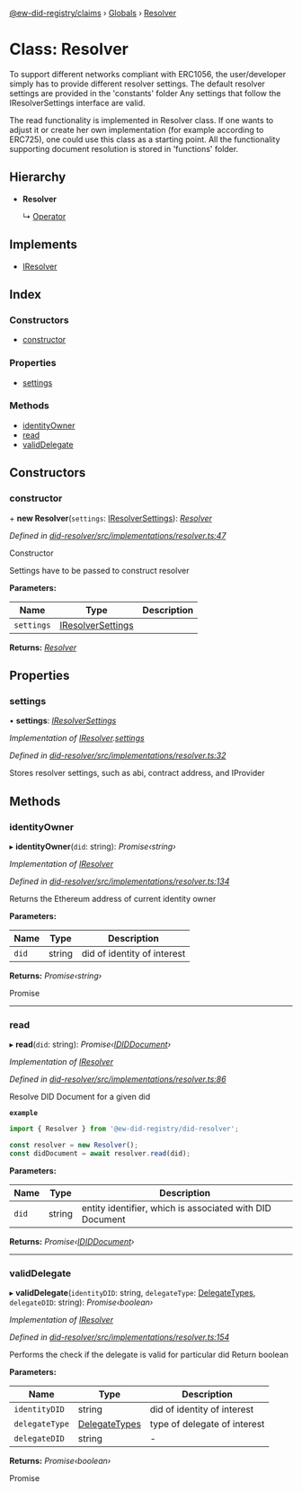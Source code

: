[@ew-did-registry/claims](../README.md) › [Globals](../globals.md) › [Resolver](resolver.md)

# Class: Resolver

To support different networks compliant with ERC1056, the user/developer simply has to provide
different resolver settings. The default resolver settings are provided in the 'constants' folder
Any settings that follow the IResolverSettings interface are valid.

The read functionality is implemented in Resolver class. If one wants to adjust it or create her
own implementation (for example according to ERC725), one could use this class as a
starting point.
All the functionality supporting document resolution is stored in 'functions' folder.

## Hierarchy

* **Resolver**

  ↳ [Operator](operator.md)

## Implements

* [IResolver](../interfaces/iresolver.md)

## Index

### Constructors

* [constructor](resolver.md#constructor)

### Properties

* [settings](resolver.md#settings)

### Methods

* [identityOwner](resolver.md#identityowner)
* [read](resolver.md#read)
* [validDelegate](resolver.md#validdelegate)

## Constructors

###  constructor

\+ **new Resolver**(`settings`: [IResolverSettings](../interfaces/iresolversettings.md)): *[Resolver](resolver.md)*

*Defined in [did-resolver/src/implementations/resolver.ts:47](https://github.com/energywebfoundation/ew-did-registry/blob/b17cc12/packages/did-resolver/src/implementations/resolver.ts#L47)*

Constructor

Settings have to be passed to construct resolver

**Parameters:**

Name | Type | Description |
------ | ------ | ------ |
`settings` | [IResolverSettings](../interfaces/iresolversettings.md) |   |

**Returns:** *[Resolver](resolver.md)*

## Properties

###  settings

• **settings**: *[IResolverSettings](../interfaces/iresolversettings.md)*

*Implementation of [IResolver](../interfaces/iresolver.md).[settings](../interfaces/iresolver.md#settings)*

*Defined in [did-resolver/src/implementations/resolver.ts:32](https://github.com/energywebfoundation/ew-did-registry/blob/b17cc12/packages/did-resolver/src/implementations/resolver.ts#L32)*

Stores resolver settings, such as abi, contract address, and IProvider

## Methods

###  identityOwner

▸ **identityOwner**(`did`: string): *Promise‹string›*

*Implementation of [IResolver](../interfaces/iresolver.md)*

*Defined in [did-resolver/src/implementations/resolver.ts:134](https://github.com/energywebfoundation/ew-did-registry/blob/b17cc12/packages/did-resolver/src/implementations/resolver.ts#L134)*

Returns the Ethereum address of current identity owner

**Parameters:**

Name | Type | Description |
------ | ------ | ------ |
`did` | string | did of identity of interest |

**Returns:** *Promise‹string›*

Promise<string>

___

###  read

▸ **read**(`did`: string): *Promise‹[IDIDDocument](../interfaces/ididdocument.md)›*

*Implementation of [IResolver](../interfaces/iresolver.md)*

*Defined in [did-resolver/src/implementations/resolver.ts:86](https://github.com/energywebfoundation/ew-did-registry/blob/b17cc12/packages/did-resolver/src/implementations/resolver.ts#L86)*

Resolve DID Document for a given did

**`example`** 
```typescript
import { Resolver } from '@ew-did-registry/did-resolver';

const resolver = new Resolver();
const didDocument = await resolver.read(did);
```

**Parameters:**

Name | Type | Description |
------ | ------ | ------ |
`did` | string | entity identifier, which is associated with DID Document |

**Returns:** *Promise‹[IDIDDocument](../interfaces/ididdocument.md)›*

___

###  validDelegate

▸ **validDelegate**(`identityDID`: string, `delegateType`: [DelegateTypes](../enums/delegatetypes.md), `delegateDID`: string): *Promise‹boolean›*

*Implementation of [IResolver](../interfaces/iresolver.md)*

*Defined in [did-resolver/src/implementations/resolver.ts:154](https://github.com/energywebfoundation/ew-did-registry/blob/b17cc12/packages/did-resolver/src/implementations/resolver.ts#L154)*

Performs the check if the delegate is valid for particular did
Return boolean

**Parameters:**

Name | Type | Description |
------ | ------ | ------ |
`identityDID` | string | did of identity of interest |
`delegateType` | [DelegateTypes](../enums/delegatetypes.md) | type of delegate of interest |
`delegateDID` | string | - |

**Returns:** *Promise‹boolean›*

Promise<boolean>
